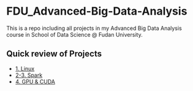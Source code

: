 # FDU_Advanced-Big-Data-Analysis

This is a repo including all projects in my Advanced Big Data Analysis course in School of Data Science @ Fudan University.

## Quick review of Projects

- [1. Linux](https://github.com/ZhanWang071/FDU_Advanced-Big-Data-Analysis/blob/main/project1_linux)
- [2-3. Spark](https://github.com/ZhanWang071/FDU_Advanced-Big-Data-Analysis/tree/main/project2-3_spark)
- [4. GPU & CUDA](https://github.com/ZhanWang071/FDU_Advanced-Big-Data-Analysis/tree/main/project4_gpu)
